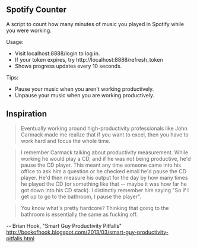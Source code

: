 Spotify Counter
---------------

A script to count how many minutes of music you played in Spotify while you were working.

Usage:
   * Visit localhost:8888/login to log in.
   * If your token expires, try http://localhost:8888/refresh_token
   * Shows progress updates every 10 seconds.

Tips:
   * Pause your music when you aren't working productively.
   * Unpause your music when you are working productively.

Inspiration
-----------

> Eventually working around high-productivity professionals like John Carmack made me realize that if you want to excel, then you have to work hard and focus the whole time.

> I remember Carmack talking about productivity measurement.  While working he would play a CD, and if he was not being productive, he'd pause the CD player.  This meant any time someone came into his office to ask him a question or he checked email he'd pause the CD player.  He'd then measure his output for the day by how many times he played the CD (or something like that -- maybe it was how far he got down into his CD stack).  I distinctly remember him saying "So if I get up to go to the bathroom, I pause the player". 

> You know what's pretty hardcore?  Thinking that going to the bathroom is essentially the same as fucking off.


-- Brian Hook, "Smart Guy Productivity Pitfalls" http://bookofhook.blogspot.com/2013/03/smart-guy-productivity-pitfalls.html